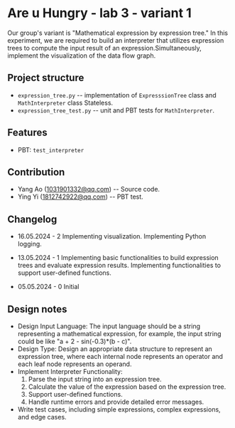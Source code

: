 # Are u Hungry - lab 3 - variant 1

Our group's variant is "Mathematical expression by expression tree." In this
experiment, we are required to build an interpreter that utilizes expression
trees to compute the input result of an expression.Simultaneously, implement
the visualization of the data flow graph.

## Project structure

- `expression_tree.py` -- implementation of `ExpresssionTree` class and `MathInterpreter` class
   Stateless.
- `expression_tree_test.py` -- unit and PBT tests for `MathInterpreter`.

## Features

- PBT: `test_interpreter`

## Contribution

- Yang Ao (1031901332@qq.com) -- Source code.
- Ying Yi (1812742922@qq.com) -- PBT test.

## Changelog

- 16.05.2024 - 2
  Implementing visualization.
  Implementing Python logging.

- 13.05.2024 - 1
  Implementing basic functionalities to build expression trees
  and evaluate expression results.
  Implementing functionalities to support user-defined functions.

- 05.05.2024 - 0
  Initial

## Design notes

- Design Input Language:
  The input language should be a string representing a mathematical expression,
  for example, the input string could be like "a + 2 - sin(-0.3)*(b - c)".
- Design Type:
  Design an appropriate data structure to represent an expression tree, where each internal
  node represents an operator and each leaf node represents an operand.
- Implement Interpreter Functionality:
  1. Parse the input string into an expression tree.
  2. Calculate the value of the expression based on the expression tree.
  3. Support user-defined functions.
  4. Handle runtime errors and provide detailed error messages.
- Write test cases, including simple expressions, complex expressions, and edge cases.
